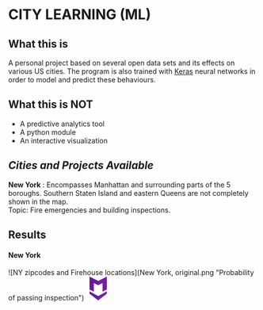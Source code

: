 # CITY LEARNING (ML)


## What this is

A personal project based on several open data sets and its effects on various US cities.
The program is also trained with [Keras](https://keras.io/) neural networks in order
to model and predict these behaviours.


## What this is NOT

* A predictive analytics tool
* A python module
* An interactive visualization


## _Cities and Projects Available_

**New York** : Encompasses Manhattan and surrounding parts of the 5 boroughs. Southern Staten Island and
            eastern Queens are not completely shown in the map.  
            Topic: Fire emergencies and building inspections.



## Results

#### **New York**

![NY zipcodes and Firehouse locations](New York, original.png "Probability of passing inspection")
![alt text](https://github.com/adam-p/markdown-here/raw/master/src/common/images/icon48.png "Logo Title Text 1")
